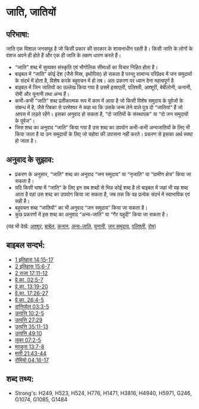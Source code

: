 # जाति, जातियों #

## परिभाषा: ##

जाति एक विशाल जनसमूह है जो किसी प्रकार की सरकार के शासनाधीन रहती है। किसी जाति के लोगों के वंशज अपने ही होते हैं और एक ही जाति के लक्षण धारण करते हैं।

* “जाति” शब्द में सुव्यक्त संस्कृति एवं भौगोलिक सीमाओं का विचार निहित होता है।
* बाइबल में “जाति” कोई देश (जैसे मिस्र, इथोपिया) हो सकता है परन्तु सामान्य परिप्रेक्ष्य में जन समुदायों के संदर्भ में होता है, विशेष करके बहुवचन में हो तब। अतः प्रकरण पर ध्यान देना महत्वपूर्ण है
* बाइबल में जिन जातियों का उल्लेख किया गया है उसमें इस्राएली, पलिश्ती, अश्शूरी, बेबीलोनी, कनानी, रोमी और यूनानी तथा अन्य हैं।
* कभी-कभी “जाति” शब्द प्रतीकात्मक रूप में काम में आया है जो किसी विशेष समुदाय के पूर्वजों के संबन्ध में है, जैसे रिबका से परमेश्वर ने कहा था कि उसके जन्म लेने वाले पुत्र दो “जातियां” हैं जो आपस में लड़ते रहेंगे। इसका अनुवाद हो सकता है, “दो जातियों के संस्थापक” या “दो जन समुदायों के पूर्वज”।
* जिस शब्द का अनुवाद “जाति” किया गया है उस शब्द का उपयोग कभी-कभी अन्यजातियों के लिए भी किया जाता है या उन समुदायों के लिए जो यहोवा की उपासना नहीं करते। प्रकरण से इसका अर्थ स्पष्ट हो जाता है।
 
## अनुवाद के सुझाव: ##

* प्रकरण के अनुसार, “जाति” शब्द का अनुवाद “जन समुदाय” या “नृजाति” या “ग्रामीण क्षेत्र” किया जा सकता है।
* यदि किसी भाषा में “जाति” के लिए इन सब शब्दों से भिन्न कोई शब्द है तो बाइबल में जहां भी यह शब्द आता है वहां उस शब्द का उपयोग किया जा सकता है, जब तक कि वह प्रत्येक संदर्भ में स्वाभाविक एवं सही है।
* बहुवचन शब्द “जातियों” का भी अनुवाद “जन समुदाय” किया जा सकता है।
* कुछ प्रकरणों में इस शब्द का अनुवाद “अन्य-जाति” या “गैर यहूदी” किया जा सकता है।

(यह भी देखें: [अश्शूर](../names/assyria.md), [बाबेल](../names/babylon.md), [कनान](../names/canaan.md), [अन्य-जाति](../kt/gentile.md), [यूनानी](../names/greek.md), [जन समुदाय](../other/peoplegroup.md), [पलिश्ती](../names/philistines.md), [रोम](../names/rome.md))

## बाइबल सन्दर्भ: ##

* [1 इतिहास 14:15-17](rc://en/tn/help/1ch/14/15)
* [2 इतिहास 15:6-7](rc://en/tn/help/2ch/15/06)
* [2 राजा 17:11-12](rc://en/tn/help/2ki/17/11)
* [प्रे.का. 02:5-7](rc://en/tn/help/act/02/05)
* [प्रे.का. 13:19-20](rc://en/tn/help/act/13/19)
* [प्रे.का. 17:26-27](rc://en/tn/help/act/17/26)
* [प्रे.का. 26:4-5](rc://en/tn/help/act/26/04)
* [दानिय्येल 03:3-5](rc://en/tn/help/dan/03/03)
* [उत्पत्ति 10:2-5](rc://en/tn/help/gen/10/02)
* [उत्पत्ति 27:29](rc://en/tn/help/gen/27/29)
* [उत्पत्ति 35:11-13](rc://en/tn/help/gen/35/11)
* [उत्पत्ति 49:10](rc://en/tn/help/gen/49/10)
* [लूका 07:2-5](rc://en/tn/help/luk/07/02)
* [मरकुस 13:7-8](rc://en/tn/help/mrk/13/07)
* [मत्ती 21:43-44](rc://en/tn/help/mat/21/43)
* [रोमियो 04:16-17](rc://en/tn/help/rom/04/16)

## शब्द तथ्य: ##

* Strong's: H249, H523, H524, H776, H1471, H3816, H4940, H5971, G246, G1074, G1085, G1484
